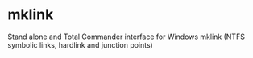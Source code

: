 # mklink
Stand alone and Total Commander interface for Windows mklink (NTFS symbolic links, hardlink and junction points)
